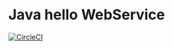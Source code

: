 Java hello WebService
=====================

[![CircleCI](https://circleci.com/gh/lwhsu/java-hello-ws.svg?style=svg)](https://circleci.com/gh/lwhsu/java-hello-ws)

